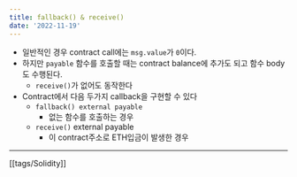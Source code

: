 ```yaml
---
title: fallback() & receive()
date: '2022-11-19'
---
```


- 일반적인 경우 contract call에는 `msg.value`가 `0`이다.
- 하지만 `payable` 함수를 호출할 때는 contract balance에 추가도 되고 함수 body도 수행된다.
	- `receive()`가 없어도 동작한다
- Contract에서 다음 두가지 callback을 구현할 수 있다
	- `fallback() external payable`
		- 없는 함수를 호출하는 경우
	- `receive()` external payable
		- 이 contract주소로 ETH입금이 발생한 경우

---
[[tags/Solidity]]